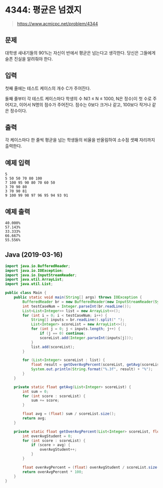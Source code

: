 # 4344: 평균은 넘겠지
> https://www.acmicpc.net/problem/4344

## 문제
대학생 새내기들의 90%는 자신이 반에서 평균은 넘는다고 생각한다. 당신은 그들에게 슬픈 진실을 알려줘야 한다.

## 입력
첫째 줄에는 테스트 케이스의 개수 C가 주어진다.

둘째 줄부터 각 테스트 케이스마다 학생의 수 N(1 ≤ N ≤ 1000, N은 정수)이 첫 수로 주어지고, 이어서 N명의 점수가 주어진다. 점수는 0보다 크거나 같고, 100보다 작거나 같은 정수이다.

## 출력
각 케이스마다 한 줄씩 평균을 넘는 학생들의 비율을 반올림하여 소수점 셋째 자리까지 출력한다.

## 예제 입력
```
5
5 50 50 70 80 100
7 100 95 90 80 70 60 50
3 70 90 80
3 70 90 81
9 100 99 98 97 96 95 94 93 91
```

## 예제 출력
```
40.000%
57.143%
33.333%
66.667%
55.556%
```

## Java (2019-03-16)
```java
import java.io.BufferedReader;
import java.io.IOException;
import java.io.InputStreamReader;
import java.util.ArrayList;
import java.util.List;

public class Main {
    public static void main(String[] args) throws IOException {
        BufferedReader br = new BufferedReader(new InputStreamReader(System.in));
        int testCaseNum = Integer.parseInt(br.readLine());
        List<List<Integer>> list = new ArrayList<>();
        for (int i = 0; i < testCaseNum; i++) {
            String[] inputs = br.readLine().split(" ");
            List<Integer> scoreList = new ArrayList<>();
            for (int j = 0; j < inputs.length; j++) {
                if (j == 0) continue;
                scoreList.add(Integer.parseInt(inputs[j]));
            }
            list.add(scoreList);
        }

        for (List<Integer> scoreList : list) {
            float result = getOverAvgPercent(scoreList, getAvg(scoreList));
            System.out.println(String.format("%.3f", result) + "%");
        }
    }

    private static float getAvg(List<Integer> scoreList) {
        int sum = 0;
        for (int score : scoreList) {
            sum += score;
        }

        float avg = (float) sum / scoreList.size();
        return avg;
    }

    private static float getOverAvgPercent(List<Integer> scoreList, float avg) {
        int overAvgStudent = 0;
        for (int score : scoreList) {
            if (score > avg) {
                overAvgStudent++;
            }
        }

        float overAvgPercent = (float) overAvgStudent / scoreList.size();
        return overAvgPercent * 100;
    }
}
```
